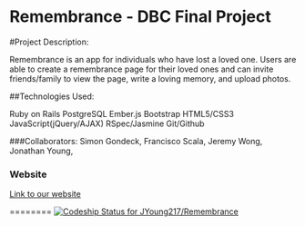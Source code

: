 Remembrance - DBC Final Project
========
#Project Description:

Remembrance is an app for individuals who have lost a loved one. Users are able to create a remembrance page for their loved ones and can invite friends/family to view the page, write a loving memory, and upload photos.


##Technologies Used:

Ruby on Rails
PostgreSQL
Ember.js
Bootstrap
HTML5/CSS3
JavaScript(jQuery/AJAX)
RSpec/Jasmine
Git/Github


###Collaborators: 
Simon Gondeck, 
Francisco Scala, 
Jeremy Wong, 
Jonathan Young, 

### Website
[Link to our website](http://remembrance-dbc.herokuapp.com/)

========
[ ![Codeship Status for JYoung217/Remembrance](https://www.codeship.io/projects/c54d4540-0a37-0132-5dd3-46fa92d981bf/status)](https://www.codeship.io/projects/31732)
